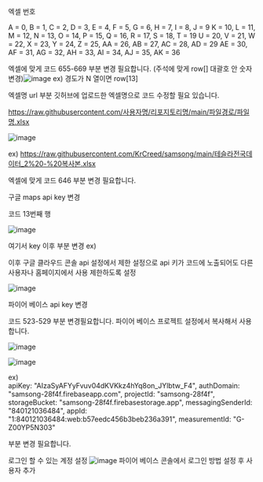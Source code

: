엑셀 번호 

A = 0, B = 1, C = 2, D = 3, E = 4, F = 5, G = 6, H = 7, I = 8, J = 9
K = 10, L = 11, M = 12, N = 13, O = 14, P = 15, Q = 16, R = 17, S = 18, T = 19
U = 20, V = 21, W = 22, X = 23, Y = 24, Z = 25, AA = 26, AB = 27, AC = 28, AD = 29
AE = 30, AF = 31, AG = 32, AH = 33, AI = 34, AJ = 35, AK = 36

엑셀에 맞게 코드 655-669 부분 변경 필요합니다. (주석에 맞게 row[] 대괄호 안 숫자 변경)![image](https://github.com/user-attachments/assets/87d481a9-00e4-4ec8-afbf-8f32d12588c4) ex) 경도가 N 열이면 row[13]




엑셀명 url 부분
깃허브에 업로드한 엑셀명으로 코드 수정할 필요 있습니다.

https://raw.githubusercontent.com/사용자명/리포지토리명/main/파일경로/파일명.xlsx

![image](https://github.com/user-attachments/assets/78553b7a-9b06-4c1f-8471-0477165764ce)

ex) https://raw.githubusercontent.com/KrCreed/samsong/main/테슬라전국데이터_2%20-%20복사본.xlsx

엑셀에 맞게 코드 646 부분 변경 필요합니다.

구글 maps api key 변경

코드 13번째 행

<script src="https://maps.googleapis.com/maps/api/js?key=AIzaSyD8UBtKnkeivt08HnA9nRuqQZ6QIYTVSZ0" async defer></script>

![image](https://github.com/user-attachments/assets/23ab747b-a500-4417-a98c-c0e07ac78c4a)


여기서 key 이후 부분 변경 ex) <script src="https://maps.googleapis.com/maps/api/js?key=@@@@@@@@@@@@@@@" async defer></script>

이후 구글 클라우드 콘솔 api 설정에서 제한 설정으로 api 키가 코드에 노출되어도 다른 사용자나 홈페이지에서 사용 제한하도록 설정

![image](https://github.com/user-attachments/assets/7c4791ab-1152-44ad-81c3-5584afcb0134)

파이어 베이스 api key 변경

코드 523-529 부분 변경필요합니다.
파이어 베이스 프로젝트 설정에서 복사해서 사용합니다.

![image](https://github.com/user-attachments/assets/0ef08864-b531-4e9e-a0c0-57cebe5ca877)

![image](https://github.com/user-attachments/assets/17d03ba2-fc37-46c8-b247-25e2f6ca652f)

ex)   
      apiKey: "AIzaSyAFYyFvuv04dKVKkz4hYq8on_JYlbtw_F4",
      authDomain: "samsong-28f4f.firebaseapp.com",
      projectId: "samsong-28f4f",
      storageBucket: "samsong-28f4f.firebasestorage.app",
      messagingSenderId: "840121036484",
      appId: "1:840121036484:web:b57eedc456b3beb236a391",
      measurementId: "G-Z00YP5N303"
      
부분 변경 필요합니다.

로그인 할 수 있는 계정 설정
![image](https://github.com/user-attachments/assets/ee8dab34-f79d-4453-9cb7-d8b4667fe145)
파이어 베이스 콘솔에서 로그인 방법 설정 후 사용자 추가




